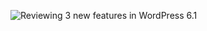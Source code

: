 ![Reviewing 3 new features in WordPress 6.1](https://img.youtube.com/vi/oMBZViYiTvc/maxresdefault.jpg)

